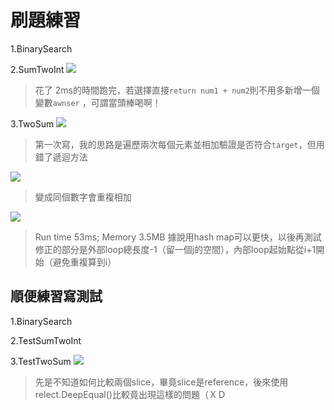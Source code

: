 # 刷題練習
1.BinarySearch

2.SumTwoInt
![](https://i.imgur.com/0LbRqL5.png)

> 花了 2ms的時間跑完，若選擇直接`return num1 + num2`則不用多新增一個變數`awnser` ，可謂當頭棒喝啊！

3.TwoSum
![](https://i.imgur.com/voZJBuz.png)
>第一次寫，我的思路是遍歷兩次每個元素並相加驗證是否符合`target`，但用錯了遞迴方法

![](https://i.imgur.com/9VwyY8Y.png)
>變成同個數字會重複相加

![](https://i.imgur.com/kLBHiSv.png)
>Run time 53ms; Memory 3.5MB 據說用hash map可以更快，以後再測試
>修正的部分是外部loop總長度-1（留一個j的空間），內部loop起始點從i+1開始（避免重複算到i）


## 順便練習寫測試
1.BinarySearch

2.TestSumTwoInt

3.TestTwoSum
![](https://i.imgur.com/2uwTsfi.png)
>先是不知道如何比較兩個slice，畢竟slice是reference，後來使用relect.DeepEqual()比較竟出現這樣的問題（ＸＤ